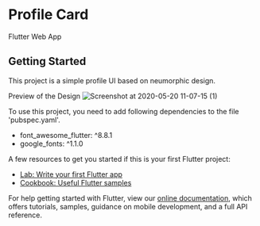 # Profile Card

Flutter Web App

## Getting Started

This project is a simple profile UI based on neumorphic design.

Preview of the Design
![Screenshot at 2020-05-20 11-07-15 (1)](https://user-images.githubusercontent.com/37341587/82656471-751f1500-9c41-11ea-9aa8-216b46064481.png)


To use this project, you need to add following dependencies to the file 'pubspec.yaml'.
- font_awesome_flutter: ^8.8.1
- google_fonts: ^1.1.0

A few resources to get you started if this is your first Flutter project:

- [Lab: Write your first Flutter app](https://flutter.dev/docs/get-started/codelab)
- [Cookbook: Useful Flutter samples](https://flutter.dev/docs/cookbook)

For help getting started with Flutter, view our
[online documentation](https://flutter.dev/docs), which offers tutorials,
samples, guidance on mobile development, and a full API reference.
